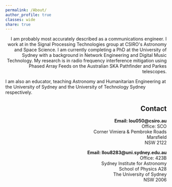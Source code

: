 ```yaml
---
permalink: /About/
author_profile: true
classes: wide
share: true
---
```


<p style="text-align:right;">
I am probably most accurately described as a communications engineer. I work at
in the Signal Processing Technologies group at CSIRO's Astronomy and Space Science.
I am currently completing a PhD at the University of Sydney with a background in
Network Engineering and Digital Music Technology. My research is in radio frequency
interference mitigation using Phased Array Feeds on the Australian SKA Pathfinder
and Parkes telescopes.

I am also an educator, teaching Astronomy and Humanitarian Engineering at the University
of Sydney and the University of Technology Sydney respectively.
</p>

<h2 style="text-align:right;">
  Contact
</h2>

<p style="text-align:right;">
<b>Email: lou050@csiro.au</b>
<br>Office: SCO
<br>Corner Vimiera & Pembroke Roads
<br>Marsfield
<br>NSW 2122
</p>


<p style="text-align:right;">
<b>Email: llou8283@uni.sydney.edu.au</b>
<br>Office: 423B
<br>Sydney Institute for Astronomy
<br>School of Physics A28
<br>The University of Sydney
<br>NSW 2006
</p>
